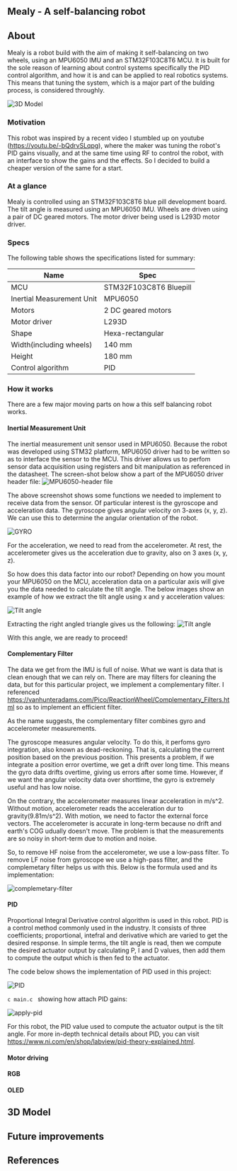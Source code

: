 ## Mealy - A self-balancing robot



## About
Mealy is a robot build with the aim of making it self-balancing on two wheels, using an MPU6050 IMU and an
STM32F103C8T6 MCU. It is built for the sole reason of learning about control systems specifically the PID control algorithm, and how 
it is and can be applied to real robotics systems. This means that tuning the system, which is a major part of the bulding process,
is considered throughly. 

![3D Model](./assets/assembly-design.png)

### Motivation 
This robot was inspired by a recent video I stumbled up on youtube (https://youtu.be/-bQdrvSLqpg), where the maker was tuning the  robot's PID gains 
visually, and at the same time using RF to control the robot, with an interface to show the gains and the effects. So I decided to build a cheaper version of the same 
for a start.

### At a glance
Mealy is controlled using an STM32F103C8T6 blue pill development board. The tilt angle is measured using an MPU6050 IMU. 
Wheels are driven using a pair of DC geared motors. The motor driver being used is L293D motor driver. 

### Specs

The following table shows the specifications listed for summary:

|Name | Spec |
|---|---|
|MCU|STM32F103C8T6 Bluepill|
|Inertial Measurement Unit|MPU6050|
|Motors|2 DC geared motors|
|Motor driver|L293D |
|Shape| Hexa-rectangular |
|Width(including wheels)|140 mm|
|Height| 180 mm |
|Control algorithm|PID|

### How it works

There are a few major moving parts on how a this self balancing robot works. 

#### Inertial Measurement Unit
The inertial measurement unit sensor used in MPU6050. Because the robot was developed using STM32 platform, MPU6050 driver had to be written so as to interface the sensor to the MCU. This driver allows us to perfom sensor data acquisition using registers and bit manipulation as referenced in the datasheet. 
The screen-shot below show a part of the MPU6050 driver header file:
![MPU6050-header file](assets/mpu6050-driver.png)

The above screenshot shows some functions we needed to implement to receive data from the sensor. Of particular interest is the gyroscope and acceleration data. The gyroscope gives angular velocity on 3-axes (x, y, z). We can use this to determine the angular orientation of the robot. 

![GYRO](assets/gyro.png)

For the acceleration, we need to read from the accelerometer. At rest, the accelerometer gives us the acceleration due to gravity, also on 3 axes (x, y, z). 

So how does this data factor into our robot? 
Depending on how you mount your MPU6050 on the MCU, acceleration data on a particular axis will give you the data needed to calculate the tilt angle. The below images show an example of how we extract the tilt angle using x and y acceleration values:

![Tilt angle](assets/tilt-angle-1.png)

Extracting the right angled triangle gives us the following: 
![Tilt angle](assets/tilt-angle-2.png)

With this angle, we are ready to proceed!

#### Complementary Filter
The data we get from the IMU is full of noise. What we want is data that is clean enough that we can rely on. There are may filters for cleaning the data, but for this particular project, we implement a complementary filter. I referenced https://vanhunteradams.com/Pico/ReactionWheel/Complementary_Filters.html so as to implement an efficient filter. 

As the name suggests, the complementary filter combines gyro and accelerometer measurements. 

The gyroscope measures angular velocity. To do this, it perfoms gyro integration, also known as dead-reckoning. That is, calculating the current position based on the previous position. This presents a problem, if we integrate a position error overtime, we get a drift over long time. This means the gyro data drifts overtime, giving us errors after some time. However, if we want the angular velocity data over shorttime, the gyro is extremely useful and has low noise.

On the contrary, the accelerometer measures linear acceleration in m/s^2. Without motion, accelerometer reads the acceleration dur to gravity(9.81m/s^2). With motion, we need to factor the external force vectors. The accelerometer is accurate in long-term because no drift and earth's COG udually doesn't move. The problem is that the measurements are so noisy in short-term due to motion and noise.

So, to remove HF noise from the accelerometer, we use a low-pass filter. To remove LF noise from gyroscope we use a high-pass filter, and the complemetary filter helps us with this. Below is the formula used and its implementation:

![complemetary-filter](assets/complementary-filter.png)

#### PID
Proportional Integral Derivative control algorithm is used in this robot. PID is a control method commonly used in the industry. It consists of three coefficients; proportional, intefral and derivative which are varied to get the desired response. 
In simple terms, the tilt angle is read, then we compute the desired actuator output by calculating P, I and D values, then add them to compute the output which is then fed to the actuator.

The code below shows the implementation of PID used in this project:

![PID](assets/pid.png)

```c main.c ``` showing how attach PID gains:

![apply-pid](assets/pid-apply.png)

For this robot, the PID value used to compute the actuator output is the tilt angle. 
For more in-depth technical details about PID, you can visit https://www.ni.com/en/shop/labview/pid-theory-explained.html.


#### Motor driving


#### RGB
#### OLED


## 3D Model 

## Future improvements

## References
